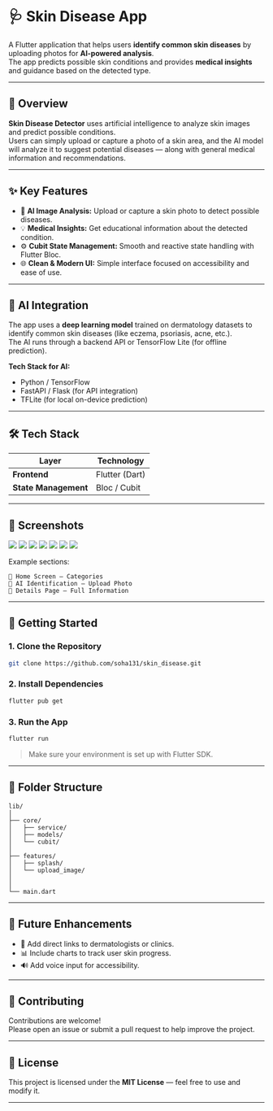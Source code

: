 # 🩺 Skin Disease App

A Flutter application that helps users **identify common skin diseases** by uploading photos for **AI-powered analysis**.  
The app predicts possible skin conditions and provides **medical insights** and guidance based on the detected type.


---

## 🧭 Overview

**Skin Disease Detector** uses artificial intelligence to analyze skin images and predict possible conditions.  
Users can simply upload or capture a photo of a skin area, and the AI model will analyze it to suggest potential diseases — along with general medical information and recommendations.


---

## ✨ Key Features


- 🤳 **AI Image Analysis:** Upload or capture a skin photo to detect possible diseases.  
- 💡 **Medical Insights:** Get educational information about the detected condition.  
- ⚙️ **Cubit State Management:** Smooth and reactive state handling with Flutter Bloc.  
- 🌐 **Clean & Modern UI:** Simple interface focused on accessibility and ease of use.

---

## 🧠 AI Integration

The app uses a **deep learning model** trained on dermatology datasets to identify common skin diseases (like eczema, psoriasis, acne, etc.).  
The AI runs through a backend API or TensorFlow Lite (for offline prediction).

**Tech Stack for AI:**
- Python / TensorFlow  
- FastAPI / Flask (for API integration)  
- TFLite (for local on-device prediction)

---

## 🛠️ Tech Stack

| Layer                | Technology     |
|----------------------|----------------|
| **Frontend**         | Flutter (Dart) |
| **State Management** | Bloc / Cubit   |

---

## 📸 Screenshots

![](assets/Screenshot_20250407_142151.png)
![](assets/Screenshot_2025-11-01-16-53-51-173_com.example.skin_disease.jpg)
![](assets/Screenshot_2025-11-01-16-53-55-277_com.example.skin_disease.jpg)
![](assets/Screenshot_2025-11-01-16-54-41-906_com.example.skin_disease.jpg)
![](assets/Screenshot_20250407_142229.png)
![](assets/Screenshot_20250407_142252.png)
![](assets/Screenshot_20250407_142305.png)
 
Example sections:
```
📱 Home Screen – Categories  
📸 AI Identification – Upload Photo  
📄 Details Page – Full Information  
```

---

## 🚀 Getting Started

### 1. Clone the Repository
```bash
git clone https://github.com/soha131/skin_disease.git
```

### 2. Install Dependencies
```bash
flutter pub get
```

### 3. Run the App
```bash
flutter run
```

> Make sure your environment is set up with Flutter SDK.

---

## 🧩 Folder Structure

```
lib/
│
├── core/
│   ├── service/
│   ├── models/
│   └── cubit/
│
├── features/
│   ├── splash/
│   └── upload_image/
│   
│
└── main.dart
```

---


## 📅 Future Enhancements

- 🏥 Add direct links to dermatologists or clinics. 
- 📊 Include charts to track user skin progress.
- 🔊 Add voice input for accessibility.

---

## 🤝 Contributing

Contributions are welcome!  
Please open an issue or submit a pull request to help improve the project.

---

## 📄 License

This project is licensed under the **MIT License** — feel free to use and modify it.

---
